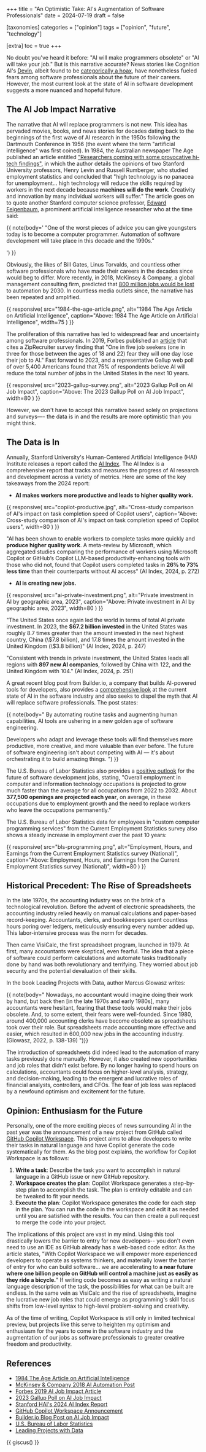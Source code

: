 +++
title = "An Optimistic Take: AI's Augmentation of Software Professionals"
date = 2024-07-19
draft = false

[taxonomies]
categories = ["opinion"]
tags = ["opinion", "future", "technology"]

[extra]
toc = true
+++

No doubt you've heard it before: "AI will make programmers obsolete" or "AI
will take your job." But is this narrative accurate? News stories like
Cognition AI's [Devin](https://www.cognition.ai/blog/introducing-devin),
albeit found to be [categorically a
hoax](https://www.youtube.com/watch?v=tNmgmwEtoWE&t=611s), have nonetheless
fueled fears among software professionals about the future of their careers.
However, the most current look at the state of AI in software development
suggests a more nuanced and hopeful future.

<!-- more -->

## The AI Job Impact Narrative

The narrative that AI will replace programmers is not new. This idea has
pervaded movies, books, and news stories for decades dating back to the
beginnings of the first wave of AI research in the 1950s following the
Dartmouth Conference in 1956 (the event where the term "artificial
intelligence" was first coined). In 1984, the Australian newspaper The Age
published an article entitled ["Researchers coming with some provocative
hi-tech findings"](https://books.google.com/books?id=eTRVAAAAIBAJ&pg=PA38&dq=artificial+intelligence+jobs&article_id=6556,2471720&hl=en&sa=X&ved=2ahUKEwit047aoLSHAxV-JkQIHSGAAHUQ6AF6BAgIEAI#v=onepage&q=artificial%20intelligence%20jobs&f=false), in which the author details the opinions of two Stanford University professors, Henry Levin and Russell Rumberger, who studied employment statistics and concluded that "high technology is no panacea for unemployment... high technology will reduce the skills required by workers in the next decade because **machines will do the work**. Creativity and innovation by many individual workers will suffer." The article goes on to quote another Stanford computer science professor, [Edward Feigenbaum](https://en.wikipedia.org/wiki/Edward_Feigenbaum), a prominent artificial intelligence researcher who at the time said:

{{ note(body='
\"One of the worst pieces of advice you can give youngsters today is to
become a computer programmer. Automation of software development will
take place in this decade and the 1990s.\"

') }}

Obviously, the likes of Bill Gates, Linus Torvalds, and countless other
software professionals who have made their careers in the decades since would
beg to differ. More recently, in 2018, McKinsey & Company, a global
management consulting firm, predicted that [800 million jobs would be
lost](https://www.mckinsey.com/featured-insights/future-of-work/ai-automation-and-the-future-of-work-ten-things-to-solve-for)
to automation by 2030. In countless media outlets since, the narrative has
been repeated and amplified.

{{ responsive(
    src="1984-the-age-article.png",
    alt="1984 The Age Article on Artificial Intelligence",
    caption="Above: 1984 The Age Article on Artificial Intelligence",
    width=75
) }}

The proliferation of this narrative has led to widespread fear and
uncertainty among software professionals. In 2019, Forbes published an
[article](https://www.forbes.com/sites/gilpress/2019/07/15/is-ai-going-to-be-a-jobs-killer-new-reports-about-the-future-of-work/)
that cites a ZipRecruiter survey finding that "One in five job seekers (one
in three for those between the ages of 18 and 22) fear they will one day lose
their job to AI." Fast forward to 2023, and a representative Gallup web poll
of over 5,400 Americans found that 75% of respondents believe AI will reduce
the total number of jobs in the United States in the next 10 years.

{{ responsive(
    src="2023-gallup-survey.png",
    alt="2023 Gallup Poll on AI Job Impact",
    caption="Above: The 2023 Gallup Poll on AI Job Impact",
    width=80
) }}

However, we don't have to accept this narrative based solely on projections
and surveys—- the data is in and the results are more optimistic than you
might think.

## The Data is In

Annually, Stanford University's Human-Centered Artificial Intelligence (HAI)
Institute releases a report called the [AI
Index](https://aiindex.stanford.edu/report/). The AI Index is a comprehensive
report that tracks and measures the progress of AI research and development
across a variety of metrics. Here are some of the key takeaways from the 2024
report:

- **AI makes workers more productive and leads to higher quality work.**

{{ responsive(
    src="copilot-productive.jpg",
    alt="Cross-study comparison of AI's impact on task completion speed of
        Copilot users",
    caption="Above: Cross-study comparison of AI's impact on task completion
        speed of Copilot users",
    width=80
) }}

"AI has been shown to enable workers to complete tasks more quickly and
**produce higher quality work**. A meta-review by Microsoft, which
aggregated studies comparing the performance of workers using Microsoft
Copilot or GitHub’s Copilot LLM-based productivity-enhancing tools with those
who did not, found that Copilot users completed tasks in **26% to 73% less
time** than their counterparts without AI access" (AI Index, 2024, p. 272)

- **AI is creating new jobs.**

{{ responsive(
    src="ai-private-investment.png",
    alt="Private investment in AI by geographic area, 2023",
    caption="Above: Private investment in AI by geographic area, 2023",
    width=80
) }}

"The United States once again led the world in terms of total AI private
investment. In 2023, the **$67.2 billion invested** in the United States was
roughly 8.7 times greater than the amount invested in the next highest country,
China (\\\$7.8 billion), and 17.8 times the amount invested in the United Kingdom
(\\\$3.8 billion)" (AI Index, 2024, p. 247)

"Consistent with trends in private investment, the United States leads all
regions with **897 new AI companies**, followed by China with 122, and the
United Kingdom with 104." (AI Index, 2024, p. 251)

A great recent blog post from Builder.io, a company that builds AI-powered
tools for developers, also provides a [comprehensive look](https://www.builder.io/blog/ai-jobs-truth)
at the current state of AI in the software industry and also seeks to dispel
the myth that AI will replace software professionals. The post states:

{{ note(body="
By automating routine tasks and augmenting human capabilities,
AI tools are ushering in a new golden age of software engineering.

Developers who adapt and leverage these tools will find themselves
more productive, more creative, and more valuable than ever before.
The future of software engineering isn't about competing with AI —
it's about orchestrating it to build amazing things.
") }}

The U.S. Bureau of Labor Statistics also provides a [positive
outlook](https://www.bls.gov/ooh/computer-and-information-technology/home.htm)
for the future of software development jobs, stating, "Overall employment in
computer and information technology occupations is projected to grow much
faster than the average for all occupations from 2022 to 2032. About
**377,500 openings are projected each year**, on average, in these
occupations due to employment growth and the need to replace workers who
leave the occupations permanently."

The U.S. Bureau of Labor Statistics data for employees in "custom computer
programming services" from the Current Employment Statistics survey also
shows a steady increase in employment over the past 10 years:

{{ responsive(
    src="bls-programming.png",
    alt="Employment, Hours, and Earnings from the Current Employment
        Statistics survey (National)",
    caption="Above: Employment, Hours, and Earnings from the Current Employment
        Statistics survey (National)",
width=80
) }}

## Historical Precedent: The Rise of Spreadsheets

In the late 1970s, the accounting industry was on the brink of a
technological revolution. Before the advent of electronic spreadsheets, the
accounting industry relied heavily on manual calculations and paper-based
record-keeping. Accountants, clerks, and bookkeepers spent countless hours
poring over ledgers, meticulously ensuring every number added up. This
labor-intensive process was the norm for decades.

Then came VisiCalc, the first spreadsheet program, launched in 1979. At
first, many accountants were skeptical, even fearful. The idea that a piece
of software could perform calculations and automate tasks traditionally done
by hand was both revolutionary and terrifying. They worried about job
security and the potential devaluation of their skills.

In the book Leading Projects with Data, author Marcus Glowasz writes:

{{ note(body="
Nowadays, no accountant would imagine doing their work by hand, but back
then [in the late 1970s and early 1980s], many accountants were hesitant,
fearing that these tools would make their jobs obsolete. And, to some
extent, their fears were well-founded. Since 1980, around 400,000 accounting
clerks have become obsolete as spreadsheets took over their role. But
spreadsheets made accounting more effective and easier, which resulted in
600,000 new jobs in the accounting industry. (Glowasz, 2022, p. 138-139)
")}}

The introduction of spreadsheets did indeed lead to the automation of many
tasks previously done manually. However, it also created new opportunities
and job roles that didn't exist before. By no longer having to spend hours on
calculations, accountants could focus on higher-level analysis, strategy, and
decision-making, leading to the emergent and lucrative roles of financial
analysts, controllers, and CFOs. The fear of job loss was replaced by a
newfound optimism and excitement for the future.

## Opinion: Enthusiasm for the Future

Personally, one of the more exciting pieces of news surrounding AI in the
past year was the announcement of a new project from GitHub called [GitHub
Copilot Workspace](https://github.blog/2024-04-29-github-copilot-workspace/).
This project aims to allow developers to write their tasks in natural
language and have Copilot generate the code systematically for them. As the
blog post explains, the workflow for Copilot Workspace is as follows:

1. **Write a task**: Describe the task you want to accomplish in natural
   language in a GitHub issue or new GitHub repository.
2. **Workspace creates the plan**: Copilot Workspace generates a step-by-step
   plan to accomplish the task. The plan is entirely editable and can be
   tweaked to fit your needs.
3. **Execute the plan**: Copilot Workspace generates the code for each step
   in the plan. You can run the code in the workspace and edit it as needed
   until you are satisfied with the results. You can then create a pull
   request to merge the code into your project.

The implications of this project are vast in my mind. Using this tool
drastically lowers the barrier to entry for new developers-- you don't even
need to use an IDE as GitHub already has a web-based code editor. As the
article states, "With Copilot Workspace we will empower more experienced
developers to operate as systems thinkers, and materially lower the barrier
of entry for who can build software... we are accelerating to **a near future
where one billion people on GitHub will control a machine just as easily as
they ride a bicycle.**" If writing code becomes as easy as writing a natural
language description of the task, the possibilities for what can be built are
endless. In the same vein as VisiCalc and the rise of spreadsheets, imagine
the lucrative new job roles that could emerge as programming's skill focus
shifts from low-level syntax to high-level problem-solving and creativity.

As of the time of writing, Copilot Workspace is still only in limited
technical preview, but projects like this serve to heighten my optimism and
enthusiasm for the years to come in the software industry and the
augmentation of our jobs as software professionals to greater creative
freedom and productivity.

## References

- [1984 The Age Article on Artificial Intelligence](https://books.google.com/books?id=eTRVAAAAIBAJ&pg=PA38&dq=artificial+intelligence+jobs&article_id=6556,2471720&hl=en&sa=X&ved=2ahUKEwit047)
- [McKinsey & Company 2018 AI Automation Post](https://www.mckinsey.com/featured-insights/future-of-work/ai-automation-and-the-future-of-work-ten-things-to-solve-for#part2)
- [Forbes 2019 AI Job Impact Article](https://www.forbes.com/sites/gilpress/2019/07/15/is-ai-going-to-be-a-jobs-killer-new-reports-about-the-future-of-work/)
- [2023 Gallup Poll on AI Job Impact](https://news.gallup.com/opinion/gallup/510635/three-four-americans-believe-reduce-jobs.aspx)
- [Stanford HAI's 2024 AI Index Report](https://aiindex.stanford.edu/report/)
- [GitHub Copilot Workspace Announcement](https://github.blog/2024-04-29-github-copilot-workspace/)
- [Builder.io Blog Post on AI Job Impact](https://www.builder.io/blog/ai-jobs-truth)
- [U.S. Bureau of Labor Statistics](https://www.bls.gov/ooh/computer-and-information-technology/home.htm)
- [Leading Projects with Data](https://www.google.com/books/edition/Leading_Projects_with_Data/VQKeEAAAQBAJ?hl=en&gbpv=1&dq=visicalc+accountants+jobs+obsolete&pg=PA138&printsec=frontcover)

{{ giscus() }}
